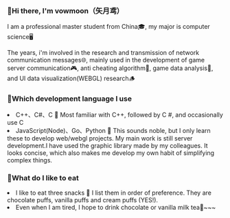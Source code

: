 <h3>🌙Hi there, I'm vowmoon（矢月鸢）</h3>
<p>I am a professional master student from China🎓, my major is computer science🖥️</p>
<p>The years, i'm involved in the research and transmission of network communication messages🌐, mainly used in the development of game server communication🎮, anti cheating algorithm👾, game data analysis🎲, and UI data visualization(WEBGL) research🪵</p>
<h3>🍉Which development language I use</h3>
<li>C++、C#、C 🍉 Most familiar with C++, followed by C #, and occasionally use C</li>
<li>JavaScript(Node)、Go、Python 🍉 This sounds noble, but I only learn these to develop web/webgl projects. My main work is still server development.I have used the graphic library made by my colleagues. It looks concise, which also makes me develop my own habit of simplifying complex things.</li>
<h3>🥞What do I like to eat</h3>
<li>I like to eat three snacks 🥞 I list them in order of preference. They are chocolate puffs, vanilla puffs and cream puffs (YES!).</li>
<li>Even when I am tired, I hope to drink chocolate or vanilla milk tea🧋~~~</li>
